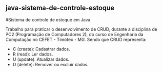 ## java-sistema-de-controle-estoque

#Sistema de controle de estoque em Java

Trabalho para praticar o desenvolvimento de CRUD, durante a disciplina de PC2 (Programação de Computadores 2), do curso de Engenharia da Computação no CEFET - Timóteo - MG.
Sendo que CRUD representa:

- C (create): Cadastrar dados.
- R (read): Ler dados.
- U (update): Atualizar dados.
- D (delete): Remover ou excluir dados.
